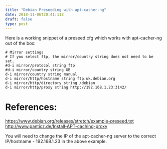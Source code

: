 ```yaml
---
title: "Debian Preseeding with apt-cacher-ng"
date: 2018-11-06T20:41:11Z
draft: false
type: post
---
```



Here is a working snippet of a preseed.cfg which works with apt-cacher-ng out of the box:

```
# Mirror settings
# If you select ftp, the mirror/country string does not need to be set.
#d-i mirror/protocol string ftp
#d-i mirror/country string GB
d-i mirror/country string manual
d-i mirror/http/hostname string ftp.uk.debian.org
d-i mirror/http/directory string /debian
d-i mirror/http/proxy string http://192.168.1.23:3142/
```

# References:
https://www.debian.org/releases/stretch/example-preseed.txt
http://www.panticz.de/Install-APT-caching-proxy

You will need to change the IP of the apt-cacher-ng server to the correct IP/hostname - 192.168.1.23 in the above example.
